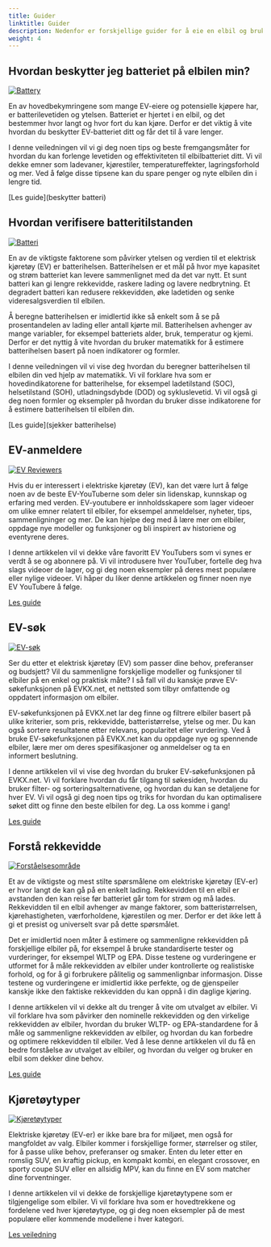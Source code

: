 ```yaml
---
title: Guider
linktitle: Guider
description: Nedenfor er forskjellige guider for å eie en elbil og bruke denne siden.
weight: 4
---
```

<!-- markdownlint-disable MD033 -->
## Hvordan beskytter jeg batteriet på elbilen min?

<a href="protectingbattery">
     <img src="https://media.evkx.net/multimedia/technology/battery/cell/bladebattery_st.jpg" alt="Battery" title="Battery" class="img-fluid">
</a>

En av hovedbekymringene som mange EV-eiere og potensielle kjøpere har, er batterilevetiden og ytelsen. Batteriet er hjertet i en elbil, og det bestemmer hvor langt og hvor fort du kan kjøre. Derfor er det viktig å vite hvordan du beskytter EV-batteriet ditt og får det til å vare lenger.

I denne veiledningen vil vi gi deg noen tips og beste fremgangsmåter for hvordan du kan forlenge levetiden og effektiviteten til elbilbatteriet ditt. Vi vil dekke emner som ladevaner, kjørestiler, temperatureffekter, lagringsforhold og mer. Ved å følge disse tipsene kan du spare penger og nyte elbilen din i lengre tid.

[Les guide](beskytter batteri)

## Hvordan verifisere batteritilstanden

<a href="checkingbatteryhealth">
     <img src="https://media.evkx.net/multimedia/guides/checkingbatteryhealth/graph1_st.jpg" alt="Batteri" title="Battery" class="img-fluid">
</a>

En av de viktigste faktorene som påvirker ytelsen og verdien til et elektrisk kjøretøy (EV) er batterihelsen. Batterihelsen er et mål på hvor mye kapasitet og strøm batteriet kan levere sammenlignet med da det var nytt. Et sunt batteri kan gi lengre rekkevidde, raskere lading og lavere nedbrytning. Et degradert batteri kan redusere rekkevidden, øke ladetiden og senke videresalgsverdien til elbilen.

Å beregne batterihelsen er imidlertid ikke så enkelt som å se på prosentandelen av lading eller antall kjørte mil. Batterihelsen avhenger av mange variabler, for eksempel batteriets alder, bruk, temperatur og kjemi. Derfor er det nyttig å vite hvordan du bruker matematikk for å estimere batterihelsen basert på noen indikatorer og formler.

I denne veiledningen vil vi vise deg hvordan du beregner batterihelsen til elbilen din ved hjelp av matematikk. Vi vil forklare hva som er hovedindikatorene for batterihelse, for eksempel ladetilstand (SOC), helsetilstand (SOH), utladningsdybde (DOD) og sykluslevetid. Vi vil også gi deg noen formler og eksempler på hvordan du bruker disse indikatorene for å estimere batterihelsen til elbilen din.

[Les guide](sjekker batterihelse)

## EV-anmeldere

<a href="evreviewers">
     <img src="https://media.evkx.net/multimedia/guides/evreviewers/bjornyland_st.jpg" alt="EV Reviewers" title="EV Reviewers" class="img-fluid">
</a>

Hvis du er interessert i elektriske kjøretøy (EV), kan det være lurt å følge noen av de beste EV-YouTuberne som deler sin lidenskap, kunnskap og erfaring med verden. EV-youtubere er innholdsskapere som lager videoer om ulike emner relatert til elbiler, for eksempel anmeldelser, nyheter, tips, sammenligninger og mer. De kan hjelpe deg med å lære mer om elbiler, oppdage nye modeller og funksjoner og bli inspirert av historiene og eventyrene deres.

I denne artikkelen vil vi dekke våre favoritt EV YouTubers som vi synes er verdt å se og abonnere på. Vi vil introdusere hver YouTuber, fortelle deg hva slags videoer de lager, og gi deg noen eksempler på deres mest populære eller nylige videoer. Vi håper du liker denne artikkelen og finner noen nye EV YouTubere å følge.

[Les guide](evreviewers)

## EV-søk

<a href="evsearch">
     <img src="https://media.evkx.net/multimedia/guides/evsearch/search_1_st.jpg" alt="EV-søk" title="EV-søk" class="img-fluid">
</a>

Ser du etter et elektrisk kjøretøy (EV) som passer dine behov, preferanser og budsjett? Vil du sammenligne forskjellige modeller og funksjoner til elbiler på en enkel og praktisk måte? I så fall vil du kanskje prøve EV-søkefunksjonen på EVKX.net, et nettsted som tilbyr omfattende og oppdatert informasjon om elbiler.

EV-søkefunksjonen på EVKX.net lar deg finne og filtrere elbiler basert på ulike kriterier, som pris, rekkevidde, batteristørrelse, ytelse og mer. Du kan også sortere resultatene etter relevans, popularitet eller vurdering. Ved å bruke EV-søkefunksjonen på EVKX.net kan du oppdage nye og spennende elbiler, lære mer om deres spesifikasjoner og anmeldelser og ta en informert beslutning.

I denne artikkelen vil vi vise deg hvordan du bruker EV-søkefunksjonen på EVKX.net. Vi vil forklare hvordan du får tilgang til søkesiden, hvordan du bruker filter- og sorteringsalternativene, og hvordan du kan se detaljene for hver EV. Vi vil også gi deg noen tips og triks for hvordan du kan optimalisere søket ditt og finne den beste elbilen for deg. La oss komme i gang!

[Les guide](evsearch)

## Forstå rekkevidde

<a href="understandingrange">
     <img src="https://media.evkx.net/multimedia/guides/understandingrange/aerodynamicdrag_st.png" alt="Forståelsesområde" title="Forståelsesområde" class="img-fluid">
</a>

Et av de viktigste og mest stilte spørsmålene om elektriske kjøretøy (EV-er) er hvor langt de kan gå på en enkelt lading. Rekkevidden til en elbil er avstanden den kan reise før batteriet går tom for strøm og må lades. Rekkevidden til en elbil avhenger av mange faktorer, som batteristørrelsen, kjørehastigheten, værforholdene, kjørestilen og mer. Derfor er det ikke lett å gi et presist og universelt svar på dette spørsmålet.

Det er imidlertid noen måter å estimere og sammenligne rekkevidden på forskjellige elbiler på, for eksempel å bruke standardiserte tester og vurderinger, for eksempel WLTP og EPA. Disse testene og vurderingene er utformet for å måle rekkevidden av elbiler under kontrollerte og realistiske forhold, og for å gi forbrukere pålitelig og sammenlignbar informasjon. Disse testene og vurderingene er imidlertid ikke perfekte, og de gjenspeiler kanskje ikke den faktiske rekkevidden du kan oppnå i din daglige kjøring.

I denne artikkelen vil vi dekke alt du trenger å vite om utvalget av elbiler. Vi vil forklare hva som påvirker den nominelle rekkevidden og den virkelige rekkevidden av elbiler, hvordan du bruker WLTP- og EPA-standardene for å måle og sammenligne rekkevidden av elbiler, og hvordan du kan forbedre og optimere rekkevidden til elbiler. Ved å lese denne artikkelen vil du få en bedre forståelse av utvalget av elbiler, og hvordan du velger og bruker en elbil som dekker dine behov.

[Les guide](forståelsesområde)

## Kjøretøytyper

<a href="vehicletypes">
     <img src="https://media.evkx.net/multimedia/guides/veichletypes/convertible_1_st.jpg" alt="Kjøretøytyper" title="Kjøretøytyper" class="img-fluid">
</a>

Elektriske kjøretøy (EV-er) er ikke bare bra for miljøet, men også for mangfoldet av valg. Elbiler kommer i forskjellige former, størrelser og stiler, for å passe ulike behov, preferanser og smaker. Enten du leter etter en romslig SUV, en kraftig pickup, en kompakt kombi, en elegant crossover, en sporty coupe SUV eller en allsidig MPV, kan du finne en EV som matcher dine forventninger.

I denne artikkelen vil vi dekke de forskjellige kjøretøytypene som er tilgjengelige som elbiler. Vi vil forklare hva som er hovedtrekkene og fordelene ved hver kjøretøytype, og gi deg noen eksempler på de mest populære eller kommende modellene i hver kategori.

[Les veiledning](kjøretøytyper)